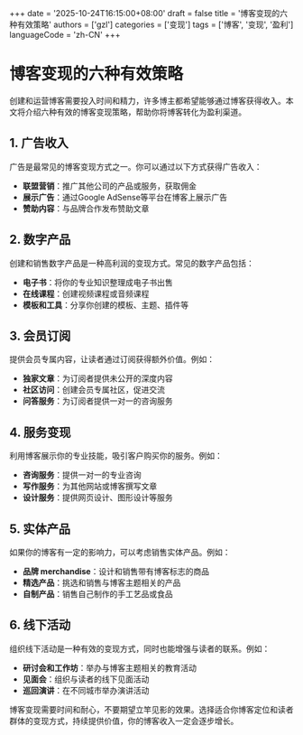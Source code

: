 +++
date = '2025-10-24T16:15:00+08:00'
draft = false
title = '博客变现的六种有效策略'
authors = ['gzl']
categories = ['变现']
tags = ['博客', '变现', '盈利']
languageCode = 'zh-CN'
+++

# 博客变现的六种有效策略

创建和运营博客需要投入时间和精力，许多博主都希望能够通过博客获得收入。本文将介绍六种有效的博客变现策略，帮助你将博客转化为盈利渠道。

## 1. 广告收入

广告是最常见的博客变现方式之一。你可以通过以下方式获得广告收入：

- **联盟营销**：推广其他公司的产品或服务，获取佣金
- **展示广告**：通过Google AdSense等平台在博客上展示广告
- **赞助内容**：与品牌合作发布赞助文章

## 2. 数字产品

创建和销售数字产品是一种高利润的变现方式。常见的数字产品包括：

- **电子书**：将你的专业知识整理成电子书出售
- **在线课程**：创建视频课程或音频课程
- **模板和工具**：分享你创建的模板、主题、插件等

## 3. 会员订阅

提供会员专属内容，让读者通过订阅获得额外价值。例如：

- **独家文章**：为订阅者提供未公开的深度内容
- **社区访问**：创建会员专属社区，促进交流
- **问答服务**：为订阅者提供一对一的咨询服务

## 4. 服务变现

利用博客展示你的专业技能，吸引客户购买你的服务。例如：

- **咨询服务**：提供一对一的专业咨询
- **写作服务**：为其他网站或博客撰写文章
- **设计服务**：提供网页设计、图形设计等服务

## 5. 实体产品

如果你的博客有一定的影响力，可以考虑销售实体产品。例如：

- **品牌 merchandise**：设计和销售带有博客标志的商品
- **精选产品**：挑选和销售与博客主题相关的产品
- **自制产品**：销售自己制作的手工艺品或食品

## 6. 线下活动

组织线下活动是一种有效的变现方式，同时也能增强与读者的联系。例如：

- **研讨会和工作坊**：举办与博客主题相关的教育活动
- **见面会**：组织与读者的线下见面活动
- **巡回演讲**：在不同城市举办演讲活动

博客变现需要时间和耐心，不要期望立竿见影的效果。选择适合你博客定位和读者群体的变现方式，持续提供价值，你的博客收入一定会逐步增长。